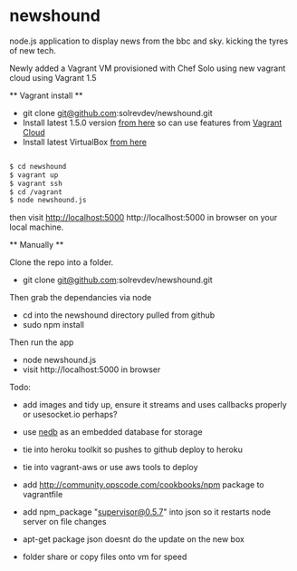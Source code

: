 newshound
=========

node.js application to display news from the bbc and sky. kicking the tyres of new tech.

Newly added a Vagrant VM provisioned with Chef Solo using new vagrant cloud using Vagrant 1.5



** Vagrant install **

 * git clone git@github.com:solrevdev/newshound.git
 * Install latest 1.5.0 version [from here](http://www.vagrantup.com/downloads.html) so can use features from [Vagrant Cloud](https://www.vagrantcloud.com/)
 * Install latest VirtualBox [from here](https://www.virtualbox.org/wiki/Downloads) 
 
```bash

$ cd newshound
$ vagrant up
$ vagrant ssh
$ cd /vagrant
$ node newshound.js 
```
then visit [http://localhost:5000](http://localhost:5000) http://localhost:5000 in browser on your local machine.
 

** Manually **

Clone the repo into a folder. 

*  git clone git@github.com:solrevdev/newshound.git

Then grab the dependancies via node

* cd into the newshound directory pulled from github
* sudo npm install

Then run the app

* node newshound.js 
* visit http://localhost:5000 in browser

Todo:

* add images and tidy up, ensure it streams and uses callbacks properly or usesocket.io perhaps?
* use [nedb](https://github.com/solrevdev/nedb) as an embedded database for storage
* tie into heroku toolkit so pushes to github deploy to heroku
* tie into vagrant-aws or use aws tools to deploy

* add http://community.opscode.com/cookbooks/npm package to vagrantfile
* add npm_package "supervisor@0.5.7" into json so it restarts node server on file changes
* apt-get package json doesnt do the update on the new box
* folder share or copy files onto vm for speed




